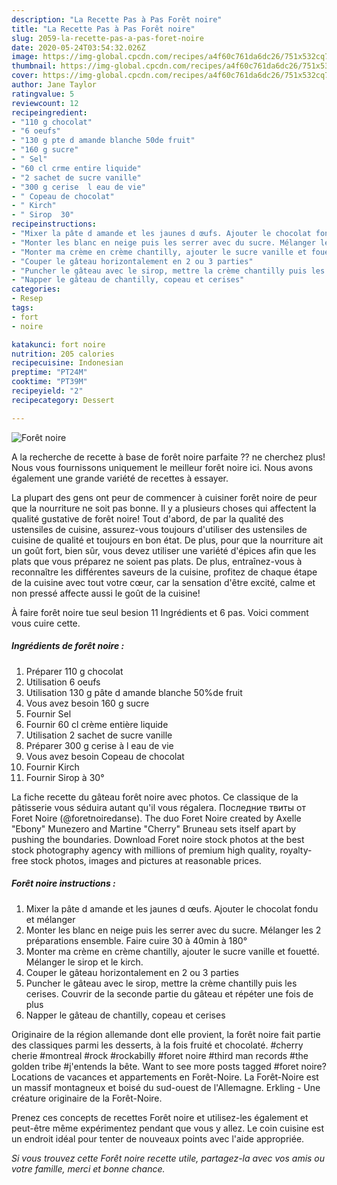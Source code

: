 ```yaml
---
description: "La Recette Pas à Pas Forêt noire"
title: "La Recette Pas à Pas Forêt noire"
slug: 2059-la-recette-pas-a-pas-foret-noire
date: 2020-05-24T03:54:32.026Z
image: https://img-global.cpcdn.com/recipes/a4f60c761da6dc26/751x532cq70/foret-noire-photo-principale-de-la-recette.jpg
thumbnail: https://img-global.cpcdn.com/recipes/a4f60c761da6dc26/751x532cq70/foret-noire-photo-principale-de-la-recette.jpg
cover: https://img-global.cpcdn.com/recipes/a4f60c761da6dc26/751x532cq70/foret-noire-photo-principale-de-la-recette.jpg
author: Jane Taylor
ratingvalue: 5
reviewcount: 12
recipeingredient:
- "110 g chocolat"
- "6 oeufs"
- "130 g pte d amande blanche 50de fruit"
- "160 g sucre"
- " Sel"
- "60 cl crme entire liquide"
- "2 sachet de sucre vanille"
- "300 g cerise  l eau de vie"
- " Copeau de chocolat"
- " Kirch"
- " Sirop  30"
recipeinstructions:
- "Mixer la pâte d amande et les jaunes d œufs. Ajouter le chocolat fondu et mélanger"
- "Monter les blanc en neige puis les serrer avec du sucre. Mélanger les 2 préparations ensemble. Faire cuire 30 à 40min à 180°"
- "Monter ma crème en crème chantilly, ajouter le sucre vanille et fouetté. Mélanger le sirop et le kirch."
- "Couper le gâteau horizontalement en 2 ou 3 parties"
- "Puncher le gâteau avec le sirop, mettre la crème chantilly puis les cerises. Couvrir de la seconde partie du gâteau et répéter une fois de plus"
- "Napper le gâteau de chantilly, copeau et cerises"
categories:
- Resep
tags:
- fort
- noire

katakunci: fort noire 
nutrition: 205 calories
recipecuisine: Indonesian
preptime: "PT24M"
cooktime: "PT39M"
recipeyield: "2"
recipecategory: Dessert

---
```



![Forêt noire](https://img-global.cpcdn.com/recipes/a4f60c761da6dc26/751x532cq70/foret-noire-photo-principale-de-la-recette.jpg)

A la recherche de recette à base de forêt noire parfaite ?? ne cherchez plus! Nous vous fournissons uniquement le meilleur forêt noire ici. Nous avons également une grande variété de recettes à essayer.

La plupart des gens ont peur de commencer à cuisiner forêt noire de peur que la nourriture ne soit pas bonne. Il y a plusieurs choses qui affectent la qualité gustative de forêt noire! Tout d'abord, de par la qualité des ustensiles de cuisine, assurez-vous toujours d'utiliser des ustensiles de cuisine de qualité et toujours en bon état. De plus, pour que la nourriture ait un goût fort, bien sûr, vous devez utiliser une variété d'épices afin que les plats que vous préparez ne soient pas plats. De plus, entraînez-vous à reconnaître les différentes saveurs de la cuisine, profitez de chaque étape de la cuisine avec tout votre cœur, car la sensation d'être excité, calme et non pressé affecte aussi le goût de la cuisine!

<!--inarticleads1-->

À faire forêt noire tue seul besion 11 Ingrédients et 6 pas. Voici comment vous cuire cette.

##### Ingrédients de forêt noire :

1. Préparer 110 g chocolat
1. Utilisation 6 oeufs
1. Utilisation 130 g pâte d amande blanche 50%de fruit
1. Vous avez besoin 160 g sucre
1. Fournir  Sel
1. Fournir 60 cl crème entière liquide
1. Utilisation 2 sachet de sucre vanille
1. Préparer 300 g cerise à l eau de vie
1. Vous avez besoin  Copeau de chocolat
1. Fournir  Kirch
1. Fournir  Sirop à 30°


La fiche recette du gâteau forêt noire avec photos. Ce classique de la pâtisserie vous séduira autant qu&#39;il vous régalera. Последние твиты от Foret Noire (@foretnoiredanse). The duo Foret Noire created by Axelle &#34;Ebony&#34; Munezero and Martine &#34;Cherry&#34; Bruneau sets itself apart by pushing the boundaries. Download Foret noire stock photos at the best stock photography agency with millions of premium high quality, royalty-free stock photos, images and pictures at reasonable prices. 

<!--inarticleads2-->

##### Forêt noire instructions :

1. Mixer la pâte d amande et les jaunes d œufs. Ajouter le chocolat fondu et mélanger
1. Monter les blanc en neige puis les serrer avec du sucre. Mélanger les 2 préparations ensemble. Faire cuire 30 à 40min à 180°
1. Monter ma crème en crème chantilly, ajouter le sucre vanille et fouetté. Mélanger le sirop et le kirch.
1. Couper le gâteau horizontalement en 2 ou 3 parties
1. Puncher le gâteau avec le sirop, mettre la crème chantilly puis les cerises. Couvrir de la seconde partie du gâteau et répéter une fois de plus
1. Napper le gâteau de chantilly, copeau et cerises


Originaire de la région allemande dont elle provient, la forêt noire fait partie des classiques parmi les desserts, à la fois fruité et chocolaté. #cherry cherie #montreal #rock #rockabilly #foret noire #third man records #the golden tribe #j&#39;entends la bête. Want to see more posts tagged #foret noire? Locations de vacances et appartements en Forêt-Noire. La Forêt-Noire est un massif montagneux et boisé du sud-ouest de l&#39;Allemagne. Erkling - Une créature originaire de la Forêt-Noire. 

<!--inarticleads1-->

<p>
Prenez ces concepts de recettes Forêt noire et utilisez-les également et peut-être même expérimentez pendant que vous y allez. Le coin cuisine est un endroit idéal pour tenter de nouveaux points avec l'aide appropriée.
</p>

<p>
<i>Si vous trouvez cette Forêt noire recette utile, partagez-la avec vos amis ou votre famille, merci et bonne chance.</i>
</p>

